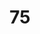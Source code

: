 ---
title: "75"
imageurl: "https://imgs1.thamizhnation.org/assets/75.webp"
dwnurl: "https://imgs1.thamizhnation.org/img/75.jpg"
tags: ['thalaivar']
---